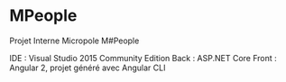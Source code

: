# MPeople
Projet Interne Micropole M#People

IDE : Visual Studio 2015 Community Edition
Back : ASP.NET Core
Front : Angular 2, projet généré avec Angular CLI
